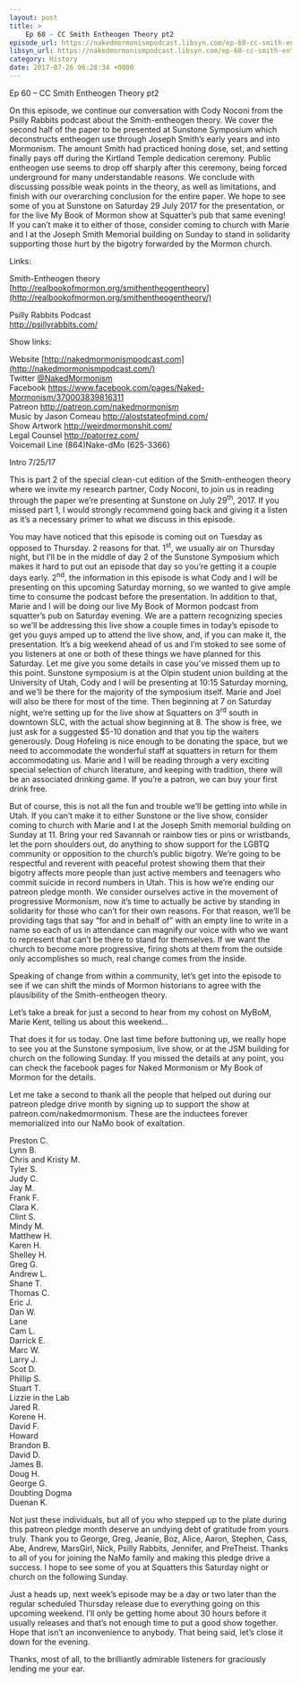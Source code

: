 ```yaml
---
layout: post
title: >
    Ep 60 - CC Smith Entheogen Theory pt2
episode_url: https://nakedmormonismpodcast.libsyn.com/ep-60-cc-smith-entheogen-theory-pt2
libsyn_url: https://nakedmormonismpodcast.libsyn.com/ep-60-cc-smith-entheogen-theory-pt2
category: History
date: 2017-07-26 06:28:34 +0000
---
```


Ep 60 – CC Smith Entheogen Theory pt2

On this episode, we continue our conversation with Cody Noconi from the
Psilly Rabbits podcast about the Smith-entheogen theory. We cover the
second half of the paper to be presented at Sunstone Symposium which
deconstructs entheogen use through Joseph Smith’s early years and into
Mormonism. The amount Smith had practiced honing dose, set, and setting
finally pays off during the Kirtland Temple dedication ceremony. Public
entheogen use seems to drop off sharply after this ceremony, being
forced underground for many understandable reasons. We conclude with
discussing possible weak points in the theory, as well as limitations,
and finish with our overarching conclusion for the entire paper. We hope
to see some of you at Sunstone on Saturday 29 July 2017 for the
presentation, or for the live My Book of Mormon show at Squatter’s pub
that same evening\! If you can’t make it to either of those, consider
coming to church with Marie and I at the Joseph Smith Memorial building
on Sunday to stand in solidarity supporting those hurt by the bigotry
forwarded by the Mormon church.

Links:  
  
Smith-Entheogen theory  
[http://realbookofmormon.org/smithentheogentheory](http://realbookofmormon.org/smithentheogentheory/)

Psilly Rabbits Podcast  
<http://psillyrabbits.com/>

Show links:

Website [http://nakedmormonismpodcast.com](http://nakedmormonismpodcast.com/)  
Twitter [@NakedMormonism](https://twitter.com/NakedMormonism)  
Facebook <https://www.facebook.com/pages/Naked-Mormonism/370003839816311>  
Patreon <http://patreon.com/nakedmormonism>  
Music by Jason Comeau <http://aloststateofmind.com/>  
Show Artwork <http://weirdmormonshit.com/>  
Legal Counsel <http://patorrez.com/>  
Voicemail Line (864)Nake-dMo (625-3366)

Intro 7/25/17

This is part 2 of the special clean-cut edition of the Smith-entheogen
theory where we invite my research partner, Cody Noconi, to join us in
reading through the paper we’re presenting at Sunstone on July
29<sup>th</sup>, 2017. If you missed part 1, I would strongly recommend
going back and giving it a listen as it’s a necessary primer to what we
discuss in this episode.

You may have noticed that this episode is coming out on Tuesday as
opposed to Thursday. 2 reasons for that. 1<sup>st</sup>, we usually air
on Thursday night, but I’ll be in the middle of day 2 of the Sunstone
Symposium which makes it hard to put out an episode that day so you’re
getting it a couple days early. 2<sup>nd</sup>, the information in this
episode is what Cody and I will be presenting on this upcoming Saturday
morning, so we wanted to give ample time to consume the podcast before
the presentation. In addition to that, Marie and I will be doing our
live My Book of Mormon podcast from squatter’s pub on Saturday evening.
We are a pattern recognizing species so we’ll be addressing this live
show a couple times in today’s episode to get you guys amped up to
attend the live show, and, if you can make it, the presentation. It’s a
big weekend ahead of us and I’m stoked to see some of you listeners at
one or both of these things we have planned for this Saturday. Let me
give you some details in case you’ve missed them up to this point.
Sunstone symposium is at the Olpin student union building at the
University of Utah, Cody and I will be presenting at 10:15 Saturday
morning, and we’ll be there for the majority of the symposium itself.
Marie and Joel will also be there for most of the time. Then beginning
at 7 on Saturday night, we’re setting up for the live show at Squatters
on 3<sup>rd</sup> south in downtown SLC, with the actual show beginning
at 8. The show is free, we just ask for a suggested $5-10 donation and
that you tip the waiters generously. Doug Hofeling is nice enough to be
donating the space, but we need to accommodate the wonderful staff at
squatters in return for them accommodating us. Marie and I will be
reading through a very exciting special selection of church literature,
and keeping with tradition, there will be an associated drinking game.
If you’re a patron, we can buy your first drink free.

But of course, this is not all the fun and trouble we’ll be getting into
while in Utah. If you can’t make it to either Sunstone or the live show,
consider coming to church with Marie and I at the Joseph Smith memorial
building on Sunday at 11. Bring your red Savannah or rainbow ties or
pins or wristbands, let the porn shoulders out, do anything to show
support for the LGBTQ community or opposition to the church’s public
bigotry. We’re going to be respectful and reverent with peaceful protest
showing them that their bigotry affects more people than just active
members and teenagers who commit suicide in record numbers in Utah. This
is how we’re ending our patreon pledge month. We consider ourselves
active in the movement of progressive Mormonism, now it’s time to
actually be active by standing in solidarity for those who can’t for
their own reasons. For that reason, we’ll be providing tags that say
“for and in behalf of” with an empty line to write in a name so each
of us in attendance can magnify our voice with who we want to represent
that can’t be there to stand for themselves. If we want the church to
become more progressive, firing shots at them from the outside only
accomplishes so much, real change comes from the inside.

Speaking of change from within a community, let’s get into the episode
to see if we can shift the minds of Mormon historians to agree with the
plausibility of the Smith-entheogen theory.

Let’s take a break for just a second to hear from my cohost on MyBoM,
Marie Kent, telling us about this weekend…

That does it for us today. One last time before buttoning up, we really
hope to see you at the Sunstone symposium, live show, or at the JSM
building for church on the following Sunday. If you missed the details
at any point, you can check the facebook pages for Naked Mormonism or My
Book of Mormon for the details.

Let me take a second to thank all the people that helped out during our
patreon pledge drive month by signing up to support the show at
patreon.com/nakedmormonism. These are the inductees forever memorialized
into our NaMo book of exaltation.

Preston C.  
Lynn B.  
Chris and Kristy M.  
Tyler S.  
Judy C.  
Jay M.  
Frank F.  
Clara K.  
Clint S.  
Mindy M.  
Matthew H.  
Karen H.  
Shelley H.  
Greg G.  
Andrew L.  
Shane T.  
Thomas C.  
Eric J.  
Dan W.  
Lane  
Cam L.  
Darrick E.  
Marc W.  
Larry J.  
Scot D.  
Phillip S.  
Stuart T.  
Lizzie in the Lab  
Jared R.  
Korene H.  
David F.  
Howard  
Brandon B.  
David D.  
James B.  
Doug H.  
George G.  
Doubting Dogma  
​Duenan K.

Not just these individuals, but all of you who stepped up to the plate
during this patreon pledge month deserve an undying debt of gratitude
from yours truly. Thank you to George, Greg, Jeanie, Boz, Alice, Aaron,
Stephen, Cass, Abe, Andrew, MarsGirl, Nick, Psilly Rabbits, Jennifer,
and PreTheist. Thanks to all of you for joining the NaMo family and
making this pledge drive a success. I hope to see some of you at
Squatters this Saturday night or church on the following Sunday.

Just a heads up, next week’s episode may be a day or two later than the
regular scheduled Thursday release due to everything going on this
upcoming weekend. I’ll only be getting home about 30 hours before it
usually releases and that’s not enough time to put a good show together.
Hope that isn’t an inconvenience to anybody. That being said, let’s
close it down for the evening.

Thanks, most of all, to the brilliantly admirable listeners for
graciously lending me your ear.
